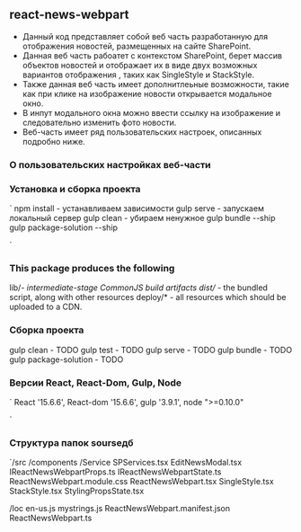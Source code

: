 ## react-news-webpart

- Данный код  представляет собой веб часть разработанную для отображения новостей, размещенных на сайте SharePoint.
- Данная веб часть рабоатет с контекстом  SharePoint, берет массив объектов новостей и отображает их в виде двух возможных вариантов отображения , таких как SingleStyle  и StackStyle.
- Также данная веб часть имеет дополнитлеьные возможности, такие как при клике на изображение новости открывается модальное окно.
- В инпут модального окна  можно ввести ссылку на изображение и следовательно изменить фото новости.
- Веб-часть имеет ряд пользовательских настроек, описанных подробно ниже.

### О пользовательских настройках веб-части

### Установка и сборка проекта

`
npm install - устанавливаем зависимости
gulp serve - запускаем локальный сервер
gulp clean - убираем ненужное
gulp bundle --ship
gulp package-solution --ship

`

### This package produces the following

lib/*- intermediate-stage CommonJS build artifacts
dist/* - the bundled script, along with other resources
deploy/* - all resources which should be uploaded to a CDN.

### Сборка проекта  

gulp clean - TODO
gulp test - TODO
gulp serve - TODO
gulp bundle - TODO
gulp package-solution - TODO

### Версии React, React-Dom, Gulp, Node

`
React '15.6.6',
React-dom '15.6.6',
gulp '3.9.1',
node ">=0.10.0"

`

### Структура папок sourseдб 

`/src
  /components
     /Service
     SPServices.tsx
    EditNewsModal.tsx
    IReactNewsWebpartProps.ts
    IReactNewsWebpartState.ts
    ReactNewsWebpart.module.css
    ReactNewsWebpart.tsx
    SingleStyle.tsx
    StackStyle.tsx
    StylingPropsState.tsx

  /loc
    en-us.js
    mystrings.js
  ReactNewsWebpart.manifest.json
  ReactNewsWebpart.ts
  